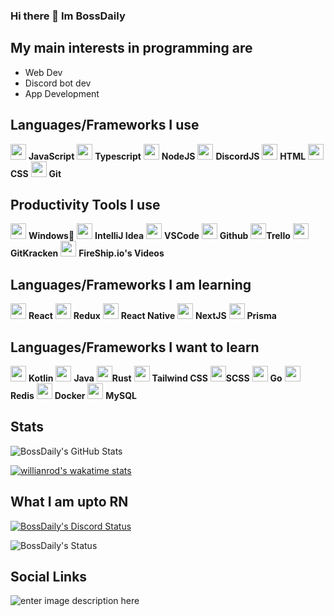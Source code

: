 
### Hi there 👋 Im BossDaily

## My main interests in programming are 
- Web Dev
- Discord bot dev
- App Development
## Languages/Frameworks I use
<img src="https://cdn.jsdelivr.net/gh/devicons/devicon/icons/javascript/javascript-original.svg" height="25" width="25" /> **JavaScript** <img src="https://cdn.jsdelivr.net/gh/devicons/devicon/icons/typescript/typescript-original.svg" height="25" width="25" /> **Typescript** <img src="https://cdn.jsdelivr.net/gh/devicons/devicon/icons/nodejs/nodejs-original.svg" height="25" width="25" /> **NodeJS** <img src="https://cdn.jsdelivr.net/gh/devicons/devicon/icons/discordjs/discordjs-original.svg" height="25" width="25" /> **DiscordJS** <img src="https://cdn.jsdelivr.net/gh/devicons/devicon/icons/html5/html5-original.svg" height="25" width="25" /> **HTML** <img src="https://cdn.jsdelivr.net/gh/devicons/devicon/icons/css3/css3-original.svg" height="25" width="25" /> **CSS** <img src="https://cdn.jsdelivr.net/gh/devicons/devicon/icons/git/git-original.svg" height="25" width="25" /> **Git**
## Productivity Tools I use
<img src="https://cdn.jsdelivr.net/gh/devicons/devicon/icons/windows8/windows8-original.svg" height="25" width="25"/> **Windows🤢** <img src="https://upload.wikimedia.org/wikipedia/commons/9/9c/IntelliJ_IDEA_Icon.svg" height="25" width="25"/> **IntelliJ Idea** <img src="https://cdn.jsdelivr.net/gh/devicons/devicon/icons/vscode/vscode-original.svg" height="25" width="25"/> **VSCode** <img src="https://img.icons8.com/material-outlined/30/000000/github.png" height="25" width="25"/> **Github** <img src="https://cdn.jsdelivr.net/gh/devicons/devicon/icons/trello/trello-plain.svg" height="25" width="25"/>**Trello** <img src="https://1v5ymx3zt3y73fq5gy23rtnc-wpengine.netdna-ssl.com/wp-content/uploads/2021/06/gitkraken-keif-mono-teal-sq.svg" height="25" width="25"/>**GitKracken** <img src="https://yt3.ggpht.com/ytc/AKedOLTcIl6kKt3lEPJEySUf_hpHiKDKiFeo9eWPReLysQ=s88-c-k-c0x00ffffff-no-rj" height="25" width="25"/> **FireShip.io's Videos**
## Languages/Frameworks I am learning
<img src="https://cdn.jsdelivr.net/gh/devicons/devicon/icons/react/react-original.svg" height="25" width="25"/> **React** <img src="https://cdn.jsdelivr.net/gh/devicons/devicon/icons/redux/redux-original.svg" height="25" width="25"/> **Redux** <img src="https://cdn.jsdelivr.net/gh/devicons/devicon/icons/react/react-original.svg" height="25" width="25"/> **React Native** <img src="https://cdn.jsdelivr.net/gh/devicons/devicon/icons/nextjs/nextjs-line.svg" height="25" width="25"/> **NextJS** <img src="https://cdn.icon-icons.com/icons2/2148/PNG/512/prisma_icon_132076.png" height="25" width="25"/> **Prisma**
## Languages/Frameworks I want to learn
<img src="https://cdn.jsdelivr.net/gh/devicons/devicon/icons/kotlin/kotlin-original.svg" height="25" width="25"/> **Kotlin** <img src="https://cdn.jsdelivr.net/gh/devicons/devicon/icons/java/java-original.svg" height="25" width="25"/> **Java** <img src="https://rustacean.net/assets/rustacean-flat-noshadow.svg" height="25" width="25"/>**Rust** <img src="https://cdn.jsdelivr.net/gh/devicons/devicon/icons/tailwindcss/tailwindcss-plain.svg" height="25" width="25"/> **Tailwind CSS** <img src="https://cdn3.iconfinder.com/data/icons/logos-and-brands-adobe/512/288_Sass-512.png" height="25" width="25"/>**SCSS** <img src="https://cdn.jsdelivr.net/gh/devicons/devicon/icons/go/go-original-wordmark.svg" height="25" width="25"/> **Go** <img src="https://cdn.jsdelivr.net/gh/devicons/devicon/icons/redis/redis-original.svg" height="25" width="25"/> **Redis** <img src="https://cdn.jsdelivr.net/gh/devicons/devicon/icons/docker/docker-plain.svg" height="25" width="25"/> **Docker** <img src="https://cdn.jsdelivr.net/gh/devicons/devicon/icons/mysql/mysql-original.svg" height="25" width="25"/> **MySQL**

## Stats
![BossDaily's GitHub Stats](https://github-readme-stats.vercel.app/api?username=BossDaily&show_icons=true&bg_color=30,000000,434343&text_color=ffffff&title_color=ffffff&icon_color=ffffff)

[![willianrod's wakatime stats](https://github-readme-stats.vercel.app/api/wakatime?username=BossDaily&bg_color=30,000000,434343&text_color=ffffff&title_color=ffffff&layout=compact&custom_title=Top%20Languages%20this%20week)](https://github.com/anuraghazra/github-readme-stats)


## What I am upto RN
[![BossDaily's Discord Status](https://lanyard.cnrad.dev/api/274973338676494347)](https://discord.com/users/274973338676494347)

![BossDaily's Status](https://spotify-recently-played-readme.vercel.app/api?user=vt5b5q5et3rhki85e88ex0tsm)
## Social Links
<a>![enter image description here](https://img.shields.io/badge/Discord-5865F2?style=for-the-badge&logo=discord&logoColor=white&label=BossDaily%206016)</a>
